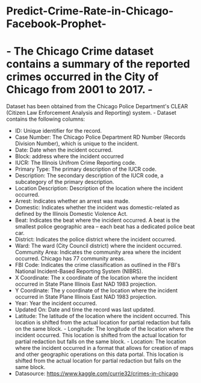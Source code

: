 # Predict-Crime-Rate-in-Chicago-Facebook-Prophet-
# - The Chicago Crime dataset contains a summary of the reported crimes occurred in the City of Chicago from 2001 to 2017.  - 
Dataset has been obtained from the Chicago Police Department's CLEAR (Citizen Law Enforcement Analysis and Reporting) system. - 
Dataset contains the following columns:      
- ID: Unique identifier for the record.     
- Case Number: The Chicago Police Department RD Number (Records Division Number), which is unique to the incident.     
- Date: Date when the incident occurred.     
- Block: address where the incident occurred     
- IUCR: The Illinois Unifrom Crime Reporting code.     
- Primary Type: The primary description of the IUCR code.     
- Description: The secondary description of the IUCR code, a subcategory of the primary description.     
- Location Description: Description of the location where the incident occurred.     
- Arrest: Indicates whether an arrest was made.     
- Domestic: Indicates whether the incident was domestic-related as defined by the Illinois Domestic Violence Act.     
- Beat: Indicates the beat where the incident occurred. A beat is the smallest police geographic area – each beat has a dedicated police beat car.      
- District: Indicates the police district where the incident occurred.      
- Ward: The ward (City Council district) where the incident occurred.    
Community Area: Indicates the community area where the incident occurred. Chicago has 77 community areas.      
- FBI Code: Indicates the crime classification as outlined in the FBI's National Incident-Based Reporting System (NIBRS).      
- X Coordinate: The x coordinate of the location where the incident occurred in State Plane Illinois East NAD 1983 projection.     
- Y Coordinate: The y coordinate of the location where the incident occurred in State Plane Illinois East NAD 1983 projection.      
- Year: Year the incident occurred.     
- Updated On: Date and time the record was last updated.     
- Latitude: The latitude of the location where the incident occurred. This location is shifted from the actual location for partial redaction but falls on the same block.     - Longitude: The longitude of the location where the incident occurred. This location is shifted from the actual location for partial redaction but falls on the same block.     - Location: The location where the incident occurred in a format that allows for creation of maps and other geographic operations on this data portal. This location is shifted from the actual location for partial redaction but falls on the same block. 
- Datasource: https://www.kaggle.com/currie32/crimes-in-chicago
